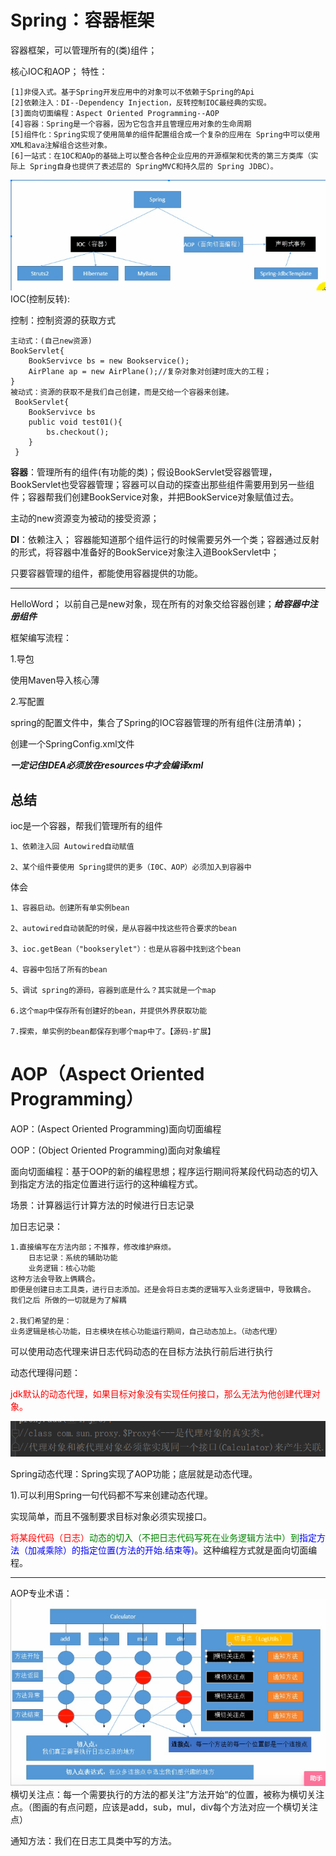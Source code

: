 # Spring：容器框架

容器框架，可以管理所有的(类)组件；

核心IOC和AOP；
特性：

    [1]非侵入式。基于Spring开发应用中的对象可以不依赖于Spring的Api
    [2]依赖注入：DI--Dependency Injection，反转控制IOC最经典的实现。
    [3]面向切面编程：Aspect Oriented Programming--AOP
    [4]容器：Spring是一个容器，因为它包含并且管理应用对象的生命周期
    [5]组件化：Spring实现了使用简单的组件配置组合成一个复杂的应用在 Spring中可以使用XML和ava注解组合这些对象。
    [6]一站式：在1OC和AOp的基础上可以整合各种企业应用的开源框架和优秀的第三方类库（实际上 Spring自身也提供了表述层的 SpringMVC和持久层的 Spring JDBC）。

![](pic\1.png)
IOC(控制反转):

控制：控制资源的获取方式

    主动式：(自己new资源)
    BookServlet{
        BookServivce bs = new Bookservice();
        AirPlane ap = new AirPlane();//复杂对象对创建时庞大的工程；
    }
    被动式：资源的获取不是我们自己创建，而是交给一个容器来创建。
     BookServlet{
        BookServivce bs
        public void test01(){
            bs.checkout();
        }
     }
**容器**：管理所有的组件(有功能的类)；假设BookServlet受容器管理，BookServlet也受容器管理；容器可以自动的探查出那些组件需要用到另一些组件；容器帮我们创建BookService对象，并把BookService对象赋值过去。

主动的new资源变为被动的接受资源；

**DI**：依赖注入；
容器能知道那个组件运行的时候需要另外一个类；容器通过反射的形式，将容器中准备好的BookService对象注入道BookServlet中；

只要容器管理的组件，都能使用容器提供的功能。

---
HelloWord；
以前自己是new对象，现在所有的对象交给容器创建；***给容器中注册组件***

框架编写流程：

1.导包

使用Maven导入核心薄

2.写配置

spring的配置文件中，集合了Spring的IOC容器管理的所有组件(注册清单)；

创建一个SpringConfig.xml文件

  ***一定记住IDEA必须放在resources中才会编译xml***

## 总结
ioc是一个容器，帮我们管理所有的组件

    1、依赖注入回 Autowired自动赋值

    2、某个组件要使用 Spring提供的更多（I0C、AOP）必须加入到容器中

体会

    1、容器启动。创建所有单实例bean

    2、autowired自动装配的时侯，是从容器中找这些符合要求的bean

    3、ioc.getBean（"bookserylet"）：也是从容器中找到这个bean

    4、容器中包括了所有的bean

    5、调试 spring的源码，容器到底是什么？其实就是一个map

    6.这个map中保存所有创建好的bean，并提供外界获取功能

    7.探索，单实例的bean都保存到哪个map中了。【源码-扩展】


# AOP（Aspect Oriented Programming）
 AOP：(Aspect Oriented Programming)面向切面编程

 OOP：(Object Oriented Programming)面向对象编程

 面向切面编程：基于OOP的新的编程思想；程序运行期间将某段代码动态的切入到指定方法的指定位置进行运行的这种编程方式。

 场景：计算器运行计算方法的时候进行日志记录

 加日志记录：
        
    1.直接编写在方法内部；不推荐，修改维护麻烦。
        日志记录：系统的辅助功能
        业务逻辑：核心功能
    这种方法会导致上俩耦合。
    即便是创建日志工具类，进行日志添加。还是会将日志类的逻辑写入业务逻辑中，导致耦合。
    我们之后 所做的一切就是为了解耦

    2.我们希望的是：
    业务逻辑是核心功能，日志模块在核心功能运行期间，自己动态加上。（动态代理）
可以使用动态代理来讲日志代码动态的在目标方法执行前后进行执行

动态代理得问题：

<font color="red"> jdk默认的动态代理，如果目标对象没有实现任何接口，那么无法为他创建代理对象。</font>

![](pic\2.png)

Spring动态代理：Spring实现了AOP功能；底层就是动态代理。

1).可以利用Spring一句代码都不写来创建动态代理。
  
  实现简单，而且不强制要求目标对象必须实现接口。

 <font color="red">将某段代码（日志）</font><font color="green">动态的切入（不把日志代码写死在业务逻辑方法中）到</font><font color="blue">指定方法（加减乘除）的指定位置(方法的开始.结束等)</font>。这种编程方式就是面向切面编程。

 ---
 AOP专业术语：![](pic\3.png)
 横切关注点：每一个需要执行的方法的都关注”方法开始“的位置，被称为横切关注点。（图画的有点问题，应该是add，sub，mul，div每个方法对应一个横切关注点）

 通知方法：我们在日志工具类中写的方法。
